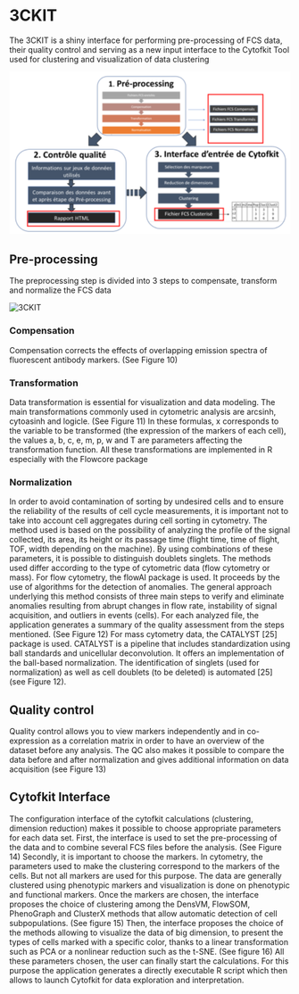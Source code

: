 # 3CKIT

The 3CKIT is a shiny interface for performing pre-processing of FCS data, their quality control and serving as a new input interface to the Cytofkit Tool used for clustering and visualization of data clustering

![3CKIT](Schemas/3ckit.PNG)

## Pre-processing 

The preprocessing step is divided into 3 steps to compensate, transform and normalize the FCS data

![3CKIT](Schemas/3ckit.preprocessin.PNG)
### Compensation
Compensation corrects the effects of overlapping emission spectra of fluorescent antibody markers. (See Figure 10)

### Transformation
Data transformation is essential for visualization and data modeling. The main transformations commonly used in cytometric analysis are arcsinh, cytoasinh and logicle. (See Figure 11)
In these formulas, x corresponds to the variable to be transformed (the expression of the markers of each cell), the values ​​a, b, c, e, m, p, w and T are parameters affecting the transformation function. All these transformations are implemented in R especially with the Flowcore package

### Normalization

In order to avoid contamination of sorting by undesired cells and to ensure the reliability of the results of cell cycle measurements, it is important not to take into account cell aggregates during cell sorting in cytometry. The method used is based on the possibility of analyzing the profile of the signal collected, its area, its height or its passage time (flight time, time of flight, TOF, width depending on the machine). By using combinations of these parameters, it is possible to
distinguish doublets singlets. The methods used differ according to the type of cytometric data (flow cytometry or mass).
For flow cytometry, the flowAI package is used. It proceeds by the use of algorithms for the detection of anomalies. The general approach underlying this method consists of three main steps to verify and eliminate anomalies resulting from abrupt changes in flow rate, instability of signal acquisition, and outliers in events (cells).
For each analyzed file, the application generates a summary of the quality assessment from the steps mentioned. (See Figure 12) For mass cytometry data, the CATALYST [25] package is used. CATALYST is a pipeline that includes standardization using ball standards and unicellular deconvolution. It offers an implementation of the
ball-based normalization. The identification of singlets (used for normalization) as well as cell doublets (to be deleted) is automated [25] (see Figure 12).

## Quality control

Quality control allows you to view markers independently and in co-expression as a correlation matrix in order to have an overview of the dataset before any analysis. The QC also makes it possible to compare the data before and after normalization and gives additional information on data acquisition (see Figure 13)

## Cytofkit Interface

The configuration interface of the cytofkit calculations (clustering, dimension reduction) makes it possible to choose appropriate parameters for each data set. First, the interface is used to set the pre-processing of the data and to combine several FCS files before the analysis. (See Figure 14)
Secondly, it is important to choose the markers. In cytometry, the parameters used to make the clustering correspond to the markers of the cells. But not all markers are used for this purpose. The data are generally clustered using phenotypic markers and visualization is done on phenotypic and functional markers. Once the markers are chosen, the interface proposes the choice of clustering among the DensVM, FlowSOM, PhenoGraph and ClusterX methods that allow automatic detection of cell subpopulations. (See figure 15)
Then, the interface proposes the choice of the methods allowing to visualize the data of big dimension, to present the types of cells marked with a specific color, thanks to a linear transformation such as PCA or a nonlinear reduction such as the t-SNE. (See figure 16)
All these parameters chosen, the user can finally start the calculations. For this purpose the application generates a directly executable R script which then allows to launch Cytofkit for data exploration and interpretation.

